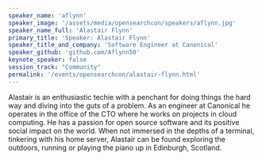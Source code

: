 ```yaml
---
speaker_name: 'aflynn'
speaker_image: '/assets/media/opensearchcon/speakers/aflynn.jpg'
speaker_name_full: 'Alastair Flynn'
primary_title: 'Speaker: Alastair Flynn'
speaker_title_and_company: 'Software Engineer at Canonical'
speaker_github: 'github.com/Aflynn50'
keynote_speaker: false
session_track: "Community"
permalink: '/events/opensearchcon/alastair-flynn.html'
---
```


Alastair is an enthusiastic techie with a penchant for doing things the hard way and diving into the guts of a problem. As an engineer at Canonical he operates in the office of the CTO where he works on projects in cloud computing. He has a passion for open source software and its positive social impact on the world. When not immersed in the depths of a terminal, tinkering with his home server, Alastair can be found exploring the outdoors, running or playing the piano up in Edinburgh, Scotland.


